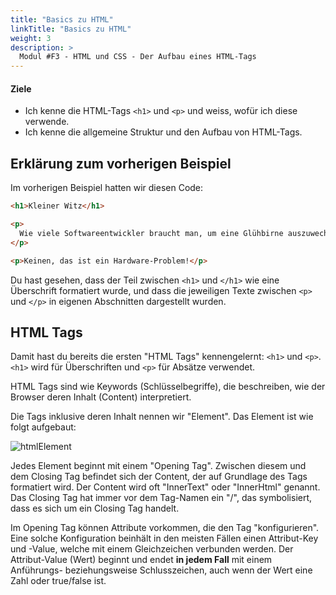 ```yaml
---
title: "Basics zu HTML"
linkTitle: "Basics zu HTML"
weight: 3
description: >
  Modul #F3 - HTML und CSS - Der Aufbau eines HTML-Tags
---
```


#### Ziele

- Ich kenne die HTML-Tags `<h1>` und `<p>` und weiss, wofür ich diese verwende.
- Ich kenne die allgemeine Struktur und den Aufbau von HTML-Tags.

## Erklärung zum vorherigen Beispiel

Im vorherigen Beispiel hatten wir diesen Code:

```html
<h1>Kleiner Witz</h1>

<p>
  Wie viele Softwareentwickler braucht man, um eine Glühbirne auszuwechseln?
</p>

<p>Keinen, das ist ein Hardware-Problem!</p>
```

Du hast gesehen, dass der Teil zwischen `<h1>` und `</h1>` wie eine Überschrift formatiert wurde, und dass die jeweiligen Texte zwischen `<p>` und `</p>` in eigenen Abschnitten dargestellt wurden.

## HTML Tags

Damit hast du bereits die ersten "HTML Tags" kennengelernt: `<h1>` und `<p>`. `<h1>` wird für Überschriften und `<p>` für Absätze verwendet.

HTML Tags sind wie Keywords (Schlüsselbegriffe), die beschreiben, wie der Browser deren Inhalt (Content) interpretiert.

Die Tags inklusive deren Inhalt nennen wir "Element". Das Element ist wie folgt aufgebaut:

![htmlElement](../html-tag.svg "(Bild, das den Aufbau eines HTML-Elements zeigt.)")

Jedes Element beginnt mit einem "Opening Tag". Zwischen diesem und dem Closing Tag befindet sich der Content, der auf Grundlage des Tags formatiert wird. Der Content wird oft "InnerText" oder "InnerHtml" genannt. Das Closing Tag hat immer vor dem Tag-Namen ein "/", das symbolisiert, dass es sich um ein Closing Tag handelt.

Im Opening Tag können Attribute vorkommen, die den Tag "konfigurieren". Eine solche Konfiguration beinhält in den meisten Fällen einen Attribut-Key und -Value, welche mit einem Gleichzeichen verbunden werden. Der Attribut-Value (Wert) beginnt und endet **in jedem Fall** mit einem Anführungs- beziehungsweise Schlusszeichen, auch wenn der Wert eine Zahl oder true/false ist.
